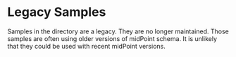 # Legacy Samples

Samples in the directory are a legacy.
They are no longer maintained.
Those samples are often using older versions of midPoint schema.
It is unlikely that they could be used with recent midPoint versions.
